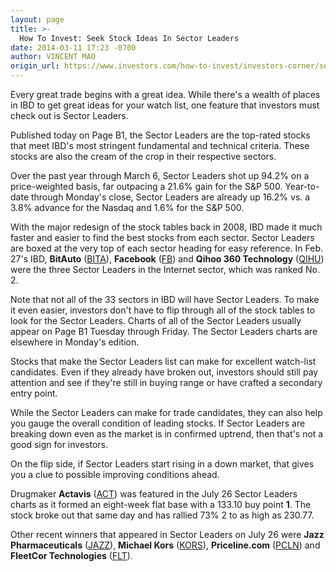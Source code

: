 ```yaml
---
layout: page
title: >-
  How To Invest: Seek Stock Ideas In Sector Leaders
date: 2014-03-11 17:23 -0700
author: VINCENT MAO
origin_url: https://www.investors.com/how-to-invest/investors-corner/sector-leaders-give-you-potential-trade-ideas
---
```





Every great trade begins with a great idea. While there's a wealth of places in IBD to get great ideas for your watch list, one feature that investors must check out is Sector Leaders.


Published today on Page B1, the Sector Leaders are the top-rated stocks that meet IBD's most stringent fundamental and technical criteria. These stocks are also the cream of the crop in their respective sectors.


Over the past year through March 6, Sector Leaders shot up 94.2% on a price-weighted basis, far outpacing a 21.6% gain for the S&P 500. Year-to-date through Monday's close, Sector Leaders are already up 16.2% vs. a 3.8% advance for the Nasdaq and 1.6% for the S&P 500.


With the major redesign of the stock tables back in 2008, IBD made it much faster and easier to find the best stocks from each sector. Sector Leaders are boxed at the very top of each sector heading for easy reference. In Feb. 27's IBD, **BitAuto** ([BITA](https://research.investors.com/quote.aspx?symbol=BITA)), **Facebook** ([FB](https://research.investors.com/quote.aspx?symbol=FB)) and **Qihoo 360 Technology** ([QIHU](https://research.investors.com/quote.aspx?symbol=QIHU)) were the three Sector Leaders in the Internet sector, which was ranked No. 2.


Note that not all of the 33 sectors in IBD will have Sector Leaders. To make it even easier, investors don't have to flip through all of the stock tables to look for the Sector Leaders. Charts of all of the Sector Leaders usually appear on Page B1 Tuesday through Friday. The Sector Leaders charts are elsewhere in Monday's edition.


Stocks that make the Sector Leaders list can make for excellent watch-list candidates. Even if they already have broken out, investors should still pay attention and see if they're still in buying range or have crafted a secondary entry point.


While the Sector Leaders can make for trade candidates, they can also help you gauge the overall condition of leading stocks. If Sector Leaders are breaking down even as the market is in confirmed uptrend, then that's not a good sign for investors.


On the flip side, if Sector Leaders start rising in a down market, that gives you a clue to possible improving conditions ahead.


Drugmaker **Actavis** ([ACT](https://research.investors.com/quote.aspx?symbol=ACT)) was featured in the July 26 Sector Leaders charts as it formed an eight-week flat base with a 133.10 buy point **1**. The stock broke out that same day and has rallied 73% 2 to as high as 230.77.


Other recent winners that appeared in Sector Leaders on July 26 were **Jazz Pharmaceuticals** ([JAZZ](https://research.investors.com/quote.aspx?symbol=JAZZ)), **Michael Kors** ([KORS](https://research.investors.com/quote.aspx?symbol=KORS)), **Priceline.com** ([PCLN](https://research.investors.com/quote.aspx?symbol=PCLN)) and **FleetCor Technologies** ([FLT](https://research.investors.com/quote.aspx?symbol=FLT)).




